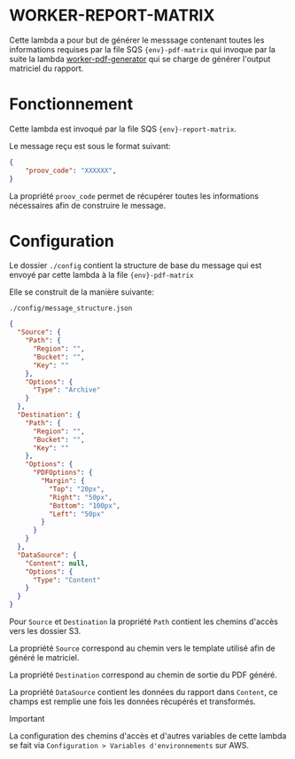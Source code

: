 # WORKER-REPORT-MATRIX

Cette lambda a pour but de générer le messsage contenant toutes les informations requises par la file SQS `{env}-pdf-matrix` qui invoque par la suite la lambda [worker-pdf-generator](https://github.com/ProovGroup/worker-pdf-generator) qui se charge de générer l'output matriciel du rapport.

# Fonctionnement

Cette lambda est invoqué par la file SQS `{env}-report-matrix`.

Le message reçu est sous le format suivant:
```json
{
    "proov_code": "XXXXXX",
}
```

La propriété `proov_code` permet de récupérer toutes les informations nécessaires afin de construire le message.

# Configuration

Le dossier `./config` contient la structure de base du message qui est envoyé par cette lambda à la file `{env}-pdf-matrix`

Elle se construit de la manière suivante:

`./config/message_structure.json`
```json
{
  "Source": {
    "Path": {
      "Region": "",
      "Bucket": "",
      "Key": ""
    },
    "Options": {
      "Type": "Archive"
    }
  },
  "Destination": {
    "Path": {
      "Region": "",
      "Bucket": "",
      "Key": ""
    },
    "Options": {
      "PDFOptions": {
        "Margin": {
          "Top": "20px",
          "Right": "50px",
          "Bottom": "100px",
          "Left": "50px"
        }
      }
    }
  },
  "DataSource": {
    "Content": null,
    "Options": {
      "Type": "Content"
    }
  }
}
```

Pour `Source` et `Destination` la propriété `Path` contient les chemins d'accès vers les dossier S3.

La propriété `Source` correspond au chemin vers le template utilisé afin de généré le matriciel.

La propriété `Destination` correspond au chemin de sortie du PDF généré.

La propriété `DataSource` contient les données du rapport dans `Content`, ce champs est remplie une fois les données récupérés et transformés.

> [!IMPORTANT]
> La configuration des chemins d'accès et d'autres variables de cette lambda se fait via `Configuration > Variables d'environnements` sur AWS.

